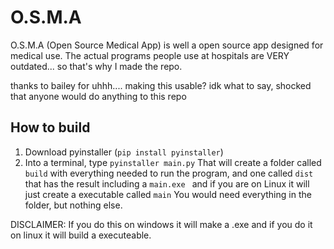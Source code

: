 # O.S.M.A

O.S.M.A (Open Source Medical App) is well a open source app designed for medical use. The actual programs people use at hospitals are VERY outdated... so that's why I made the repo.

thanks to bailey for uhhh.... making this usable? idk what to say, shocked that anyone would do anything to this repo


## How to build

1. Download pyinstaller (```pip install pyinstaller```)
2. Into a terminal, type ```pyinstaller main.py```
That will create a folder called ```build``` with everything needed to run the program, and one called ```dist``` that has the result including a ```main.exe ``` and if you are on Linux it will just create a executable called ```main``` You would need everything in the folder, but nothing else.

DISCLAIMER: If you do this on windows it will make a .exe and if you do it on linux it will build a executeable.

